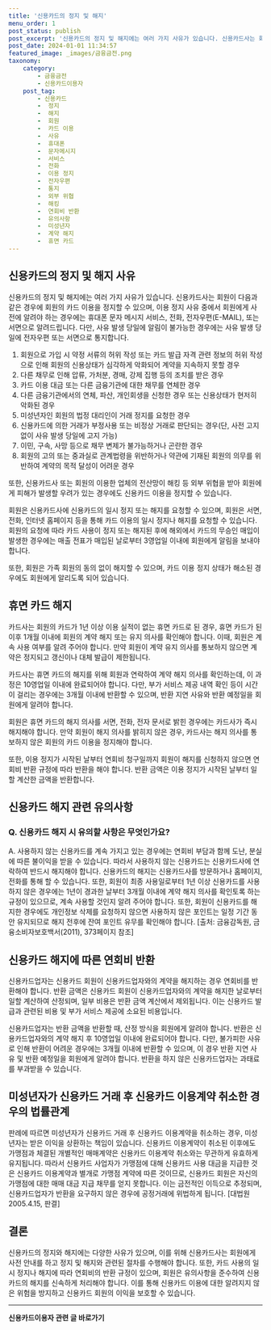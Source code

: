 ```yaml
---
title: '신용카드의 정지 및 해지'
menu_order: 1
post_status: publish
post_excerpt: '신용카드의 정지 및 해지에는 여러 가지 사유가 있습니다. 신용카드사는 회원이 다음과 같은 경우에 회원의 카드 이용을 정지할 수 있으며, 이용 정지 사유 중에서 회원에게 사전에 알려야 하는 경우에는 휴대폰 문자 메시지 서비스, 전화, 전자우편 E MAIL , 또는 서면으로 알려드립니다. 다만, 사유 발생 당일에 알림이 불가능한 경우에는 사유 발생 당일에 전자우편 또는 서면으로 통지합니다.'
post_date: 2024-01-01 11:34:57
featured_image: _images/금융금전.png
taxonomy:
    category:
        - 금융금전
        - 신용카드이용자
    post_tag:
        - 신용카드
        -  정지
        -  해지
        -  회원
        -  카드 이용
        -  사유
        -  휴대폰
        -  문자메시지
        -  서비스
        -  전화
        -  이용 정지
        -  전자우편
        -  통지
        -  외부 위협
        -  해킹
        -  연회비 반환
        -  유의사항
        -  미성년자
        -  계약 해지
        -  휴면 카드
---
```



## 신용카드의 정지 및 해지 사유

신용카드의 정지 및 해지에는 여러 가지 사유가 있습니다. 신용카드사는 회원이 다음과 같은 경우에 회원의 카드 이용을 정지할 수 있으며, 이용 정지 사유 중에서 회원에게 사전에 알려야 하는 경우에는 휴대폰 문자 메시지 서비스, 전화, 전자우편(E-MAIL), 또는 서면으로 알려드립니다. 다만, 사유 발생 당일에 알림이 불가능한 경우에는 사유 발생 당일에 전자우편 또는 서면으로 통지합니다.

1. 회원으로 가입 시 약정 서류의 허위 작성 또는 카드 발급 자격 관련 정보의 허위 작성으로 인해 회원의 신용상태가 심각하게 악화되어 계약을 지속하지 못할 경우
2. 다른 채무로 인해 압류, 가처분, 경매, 강제 집행 등의 조치를 받은 경우
3. 카드 이용 대금 또는 다른 금융기관에 대한 채무를 연체한 경우
4. 다른 금융기관에서의 연체, 파산, 개인회생을 신청한 경우 또는 신용상태가 현저히 악화된 경우
5. 미성년자인 회원의 법정 대리인이 거래 정지를 요청한 경우
6. 신용카드에 의한 거래가 부정사용 또는 비정상 거래로 판단되는 경우(단, 사전 고지 없이 사유 발생 당일에 고지 가능)
7. 이민, 구속, 사망 등으로 채무 변제가 불가능하거나 곤란한 경우
8. 회원의 고의 또는 중과실로 관계법령을 위반하거나 약관에 기재된 회원의 의무를 위반하여 계약의 목적 달성이 어려운 경우

또한, 신용카드사 또는 회원의 이용한 업체의 전산망이 해킹 등 외부 위협을 받아 회원에게 피해가 발생할 우려가 있는 경우에도 신용카드 이용을 정지할 수 있습니다.

회원은 신용카드사에 신용카드의 일시 정지 또는 해지를 요청할 수 있으며, 회원은 서면, 전화, 인터넷 홈페이지 등을 통해 카드 이용의 일시 정지나 해지를 요청할 수 있습니다. 회원의 요청에 따라 카드 사용이 정지 또는 해지된 후에 해외에서 카드의 무승인 매입이 발생한 경우에는 매출 전표가 매입된 날로부터 3영업일 이내에 회원에게 알림을 보내야 합니다.

또한, 회원은 가족 회원의 동의 없이 해지할 수 있으며, 카드 이용 정지 상태가 해소된 경우에도 회원에게 알리도록 되어 있습니다.

## 휴면 카드 해지

카드사는 회원의 카드가 1년 이상 이용 실적이 없는 휴면 카드로 된 경우, 휴면 카드가 된 이후 1개월 이내에 회원의 계약 해지 또는 유지 의사를 확인해야 합니다. 이때, 회원은 계속 사용 여부를 알려 주어야 합니다. 만약 회원이 계약 유지 의사를 통보하지 않으면 계약은 정지되고 갱신이나 대체 발급이 제한됩니다.

카드사는 휴면 카드의 해지를 위해 회원과 연락하여 계약 해지 의사를 확인하는데, 이 과정은 10영업일 이내에 완료되어야 합니다. 다만, 부가 서비스 제공 내역 확인 등이 시간이 걸리는 경우에는 3개월 이내에 반환할 수 있으며, 반환 지연 사유와 반환 예정일을 회원에게 알려야 합니다.

회원은 휴면 카드의 해지 의사를 서면, 전화, 전자 문서로 밝힌 경우에는 카드사가 즉시 해지해야 합니다. 만약 회원이 해지 의사를 밝히지 않은 경우, 카드사는 해지 의사를 통보하지 않은 회원의 카드 이용을 정지해야 합니다.

또한, 이용 정지가 시작된 날부터 연회비 청구일까지 회원이 해지를 신청하지 않으면 연회비 반환 규정에 따라 반환을 해야 합니다. 반환 금액은 이용 정지가 시작된 날부터 일할 계산한 금액을 반환합니다.

## 신용카드 해지 관련 유의사항

### Q. 신용카드 해지 시 유의할 사항은 무엇인가요?
A. 사용하지 않는 신용카드를 계속 가지고 있는 경우에는 연회비 부담과 함께 도난, 분실에 따른 불이익을 받을 수 있습니다. 따라서 사용하지 않는 신용카드는 신용카드사에 연락하여 반드시 해지해야 합니다. 신용카드의 해지는 신용카드사를 방문하거나 홈페이지, 전화를 통해 할 수 있습니다. 또한, 회원이 최종 사용일로부터 1년 이상 신용카드를 사용하지 않은 경우에는 1년이 경과한 날부터 3개월 이내에 계약 해지 의사를 확인토록 하는 규정이 있으므로, 계속 사용할 것인지 알려 주어야 합니다. 또한, 회원이 신용카드를 해지한 경우에도 개인정보 삭제를 요청하지 않으면 사용하지 않은 포인트는 일정 기간 동안 유지되므로 해지 전후에 잔여 포인트 유무를 확인해야 합니다.
[출처: 금융감독원, 금융소비자보호백서(2011), 373페이지 참조]

## 신용카드 해지에 따른 연회비 반환

신용카드업자는 신용카드 회원이 신용카드업자와의 계약을 해지하는 경우 연회비를 반환해야 합니다. 반환 금액은 신용카드 회원이 신용카드업자와의 계약을 해지한 날로부터 일할 계산하여 산정되며, 일부 비용은 반환 금액 계산에서 제외됩니다. 이는 신용카드 발급과 관련된 비용 및 부가 서비스 제공에 소요된 비용입니다.

신용카드업자는 반환 금액을 반환할 때, 산정 방식을 회원에게 알려야 합니다. 반환은 신용카드업자와의 계약 해지 후 10영업일 이내에 완료되어야 합니다. 다만, 불가피한 사유로 인해 반환이 어려운 경우에는 3개월 이내에 반환할 수 있으며, 이 경우 반환 지연 사유 및 반환 예정일을 회원에게 알려야 합니다. 반환을 하지 않은 신용카드업자는 과태료를 부과받을 수 있습니다.

## 미성년자가 신용카드 거래 후 신용카드 이용계약 취소한 경우의 법률관계

판례에 따르면 미성년자가 신용카드 거래 후 신용카드 이용계약을 취소하는 경우, 미성년자는 받은 이익을 상환하는 책임이 있습니다. 신용카드 이용계약이 취소된 이후에도 가맹점과 체결된 개별적인 매매계약은 신용카드 이용계약 취소와는 무관하게 유효하게 유지됩니다. 따라서 신용카드 사업자가 가맹점에 대해 신용카드 사용 대금을 지급한 것은 신용카드 이용계약과 별개로 가맹점 계약에 따른 것이므로, 신용카드 회원은 자신의 가맹점에 대한 매매 대금 지급 채무를 얻지 못합니다. 이는 금전적인 이득으로 추정되며, 신용카드업자가 반환을 요구하지 않은 경우에 공정거래에 위법하게 됩니다.
[대법원 2005.4.15, 판결]

## 결론

신용카드의 정지와 해지에는 다양한 사유가 있으며, 이를 위해 신용카드사는 회원에게 사전 안내를 하고 정지 및 해지와 관련된 절차를 수행해야 합니다. 또한, 카드 사용의 일시 정지나 해지에 따라 연회비의 반환 규정이 있으며, 회원은 유의사항을 준수하여 신용카드의 해지를 신속하게 처리해야 합니다. 이를 통해 신용카드 이용에 대한 알려지지 않은 위험을 방지하고 신용카드 회원의 이익을 보호할 수 있습니다.
<!-- wp:separator -->
<hr class="wp-block-separator has-alpha-channel-opacity"/>
<!-- /wp:separator -->

<!-- wp:group {"backgroundColor":"base","layout":{"type":"constrained"}} -->
<div class="wp-block-group has-base-background-color has-background"><!-- wp:paragraph {"align":"center","fontSize":"medium"} -->
<p class="has-text-align-center has-large-font-size"><strong>신용카드이용자 관련 글 바로가기</strong></p>
<!-- /wp:paragraph -->


<!-- wp:latest-posts
{"categories":[{"id":15350,"count":19,"description":"","link":"https://uknowlaw.com/category/%ec%8b%a0%ec%9a%a9%ec%b9%b4%eb%93%9c%ec%9d%b4%ec%9a%a9%ec%9e%90/","name":"신용카드이용자","slug":"신용카드이용자","taxonomy":"category","parent":0,"meta":[],"_links":{"self":[{"href":"https://uknowlaw.com/wp-json/wp/v2/categories/15350"}],"collection":[{"href":"https://uknowlaw.com/wp-json/wp/v2/categories"}],"about":[{"href":"https://uknowlaw.com/wp-json/wp/v2/taxonomies/category"}],"wp:post_type":[{"href":"https://uknowlaw.com/wp-json/wp/v2/posts?categories=15350"}],"curies":[{"name":"wp","href":"https://api.w.org/{rel}","templated":true}]}}],"postsToShow":100,"excerptLength":28,"postLayout":"grid","columns":2,"featuredImageAlign":"left","featuredImageSizeSlug":"large","fontSize":"small"} /--></div>
<!-- /wp:group -->
